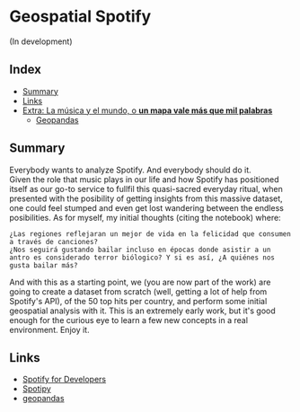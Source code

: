 # Geospatial Spotify  
(In development)  

## Index
- [Summary](#introduccion)
- [Links](#links)
- [Extra: La música y el mundo, o **un mapa vale más que mil palabras**](#geografia)
  * [Geopandas](#geopandas)
<a name="introduccion"></a>
## Summary  
Everybody wants to analyze Spotify. And everybody should do it.  
Given the role that music plays in our life and how Spotify has positioned itself as our go-to service to fullfil this quasi-sacred everyday ritual, when presented with the posibility of getting insights from this massive dataset, one could feel stumped and even get lost wandering between the endless posibilities. As for myself, my initial thoughts (citing the notebook) where:
>
    ¿Las regiones reflejaran un mejor de vida en la felicidad que consumen a través de canciones?
    ¿Nos seguirá gustando bailar incluso en épocas donde asistir a un antro es considerado terror biólogico? Y si es así, ¿A quiénes nos gusta bailar más?

 And with this as a starting point, we (you are now part of the work) are going to create a dataset from scratch (well, getting a lot of help from Spotify's API), of the 50 top hits per country, and perform some initial geospatial analysis with it. This is an extremely early work, but it's good enough for the curious eye to learn a few new concepts in a real environment. Enjoy it.
## Links  
- [Spotify for Developers](https://developer.spotify.com/documentation/web-api/)
- [Spotipy](https://spotipy.readthedocs.io/en/2.17.1/)
- [geopandas](https://geopandas.org/)

